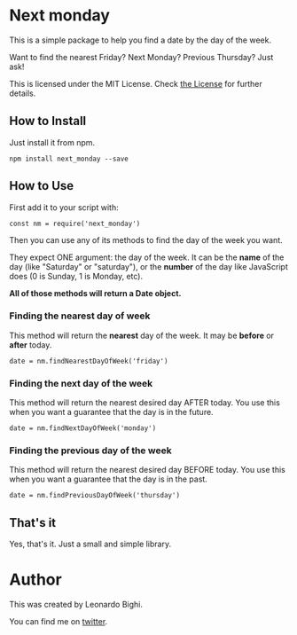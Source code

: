 # Next monday

This is a simple package to help you find a date by the day of the week.

Want to find the nearest Friday? Next Monday? Previous Thursday? Just ask!

This is licensed under the MIT License. Check [the License](./LICENSE) for further details.

## How to Install

Just install it from npm.

`npm install next_monday --save`

## How to Use

First add it to your script with:

`const nm = require('next_monday')`

Then you can use any of its methods to find the day of the week you want.

They expect ONE argument: the day of the week. It can be the **name** of the day (like "Saturday" or "saturday"), or the **number** of the day like JavaScript does (0 is Sunday, 1 is Monday, etc).

**All of those methods will return a Date object.**

### Finding the nearest day of week

This method will return the **nearest** day of the week. It may be **before** or **after** today.

`date = nm.findNearestDayOfWeek('friday')`

### Finding the next day of the week

This method will return the nearest desired day AFTER today. You use this when you want a guarantee that the day is in the future.

`date = nm.findNextDayOfWeek('monday')`

### Finding the previous day of the week

This method will return the nearest desired day BEFORE today. You use this when you want a guarantee that the day is in the past.

`date = nm.findPreviousDayOfWeek('thursday')`

## That's it

Yes, that's it. Just a small and simple library.

# Author

This was created by Leonardo Bighi.

You can find me on [twitter](www.twitter.com/bighi).
